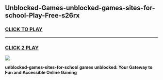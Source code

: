 
## Unblocked-Games-unblocked-games-sites-for-school-Play-Free-s26rx
<h3>
<a href="https://premium76.site?title=unblocked-games-sites-for-school&ref=18A1">CLICK TO PLAY</a></h3>
<hr>

<h3>
<a href="https://premium76.site?title=unblocked-games-sites-for-school&ref=18A1">CLICK 2 PLAY</a>
  
</h3>

<a href="https://premium76.site?title=unblocked-games-sites-for-school&ref=18A1"><img src="https://clearcache.store/games.png"></a>


**unblocked-games-sites-for-school games unblocked: Your Gateway to Fun and Accessible Online Gaming**
